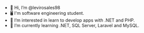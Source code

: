 - 👋 Hi, I’m @levirosales98
- 🖥️ I'm software engineering student.
- 👀 I’m interested in learn to develop apps with .NET and PHP.
- 🌱 I’m currently learning .NET, SQL Server, Laravel and MySQL.

